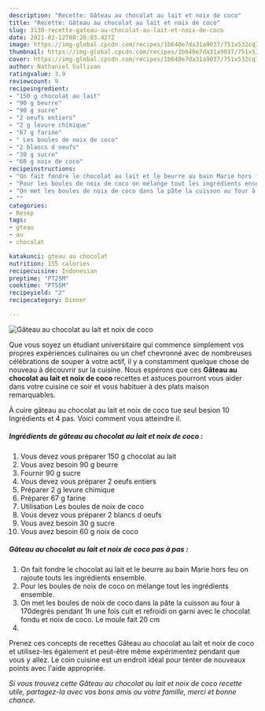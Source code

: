 ```yaml
---
description: "Recette: Gâteau au chocolat au lait et noix de coco"
title: "Recette: Gâteau au chocolat au lait et noix de coco"
slug: 3130-recette-gateau-au-chocolat-au-lait-et-noix-de-coco
date: 2021-02-12T08:20:03.427Z
image: https://img-global.cpcdn.com/recipes/1b640e7da31a9037/751x532cq70/gateau-au-chocolat-au-lait-et-noix-de-coco-photo-principale-de-la-recette.jpg
thumbnail: https://img-global.cpcdn.com/recipes/1b640e7da31a9037/751x532cq70/gateau-au-chocolat-au-lait-et-noix-de-coco-photo-principale-de-la-recette.jpg
cover: https://img-global.cpcdn.com/recipes/1b640e7da31a9037/751x532cq70/gateau-au-chocolat-au-lait-et-noix-de-coco-photo-principale-de-la-recette.jpg
author: Nathaniel Sullivan
ratingvalue: 3.9
reviewcount: 9
recipeingredient:
- "150 g chocolat au lait"
- "90 g beurre"
- "90 g sucre"
- "2 oeufs entiers"
- "2 g levure chimique"
- "67 g farine"
- " Les boules de noix de coco"
- "2 blancs d oeufs"
- "30 g sucre"
- "60 g noix de coco"
recipeinstructions:
- "On fait fondre le chocolat au lait et le beurre au bain Marie hors feu on rajoute touts les ingrédients ensemble."
- "Pour les boules de noix de coco on mélange tout les ingrédients ensemble."
- "On met les boules de noix de coco dans la pâte la cuisson au four à 170degrés pendant 1h une fois cuit et refroidi on garni avec le chocolat fondu et noix de coco. Le moule fait 20 cm"
- ""
categories:
- Resep
tags:
- gteau
- au
- chocolat

katakunci: gteau au chocolat 
nutrition: 155 calories
recipecuisine: Indonesian
preptime: "PT25M"
cooktime: "PT55M"
recipeyield: "2"
recipecategory: Dinner

---
```



![Gâteau au chocolat au lait et noix de coco](https://img-global.cpcdn.com/recipes/1b640e7da31a9037/751x532cq70/gateau-au-chocolat-au-lait-et-noix-de-coco-photo-principale-de-la-recette.jpg)

Que vous soyez un étudiant universitaire qui commence simplement vos propres expériences culinaires ou un chef chevronné avec de nombreuses célébrations de souper à votre actif, il y a constamment quelque chose de nouveau à découvrir sur la cuisine. Nous espérons que ces <strong> Gâteau au chocolat au lait et noix de coco </strong> recettes et astuces pourront vous aider dans votre cuisine ce soir et vous habituer à des plats maison remarquables.

<!--inarticleads1-->

À cuire gâteau au chocolat au lait et noix de coco tue seul besion 10 Ingrédients et 4 pas. Voici comment vous atteindre il.

##### Ingrédients de gâteau au chocolat au lait et noix de coco :

1. Vous devez vous préparer 150 g chocolat au lait
1. Vous avez besoin 90 g beurre
1. Fournir 90 g sucre
1. Vous devez vous préparer 2 oeufs entiers
1. Préparer 2 g levure chimique
1. Préparer 67 g farine
1. Utilisation  Les boules de noix de coco
1. Vous devez vous préparer 2 blancs d oeufs
1. Vous avez besoin 30 g sucre
1. Vous avez besoin 60 g noix de coco




<!--inarticleads2-->

##### Gâteau au chocolat au lait et noix de coco pas à pas :

1. On fait fondre le chocolat au lait et le beurre au bain Marie hors feu on rajoute touts les ingrédients ensemble.
1. Pour les boules de noix de coco on mélange tout les ingrédients ensemble.
1. On met les boules de noix de coco dans la pâte la cuisson au four à 170degrés pendant 1h une fois cuit et refroidi on garni avec le chocolat fondu et noix de coco. Le moule fait 20 cm
1. 




<!--inarticleads1-->

<p>
Prenez ces concepts de recettes Gâteau au chocolat au lait et noix de coco et utilisez-les également et peut-être même expérimentez pendant que vous y allez. Le coin cuisine est un endroit idéal pour tenter de nouveaux points avec l'aide appropriée.
</p>

<p>
<i>Si vous trouvez cette Gâteau au chocolat au lait et noix de coco recette utile, partagez-la avec vos bons amis ou votre famille, merci et bonne chance.</i>
</p>
